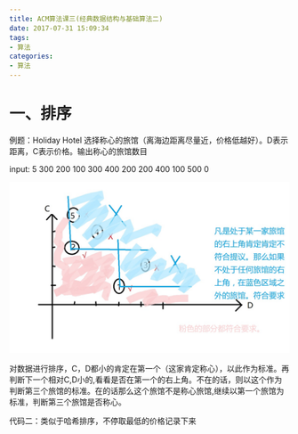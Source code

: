 ```yaml
---
title: ACM算法课三(经典数据结构与基础算法二)
date: 2017-07-31 15:09:34
tags:
- 算法
categories:
- 算法
---
```


# 一、排序
例题：Holiday Hotel
选择称心的旅馆（离海边距离尽量近，价格低越好）。D表示距离，C表示价格。输出称心的旅馆数目

input:
5
300 200
100 300
400 200
200 400
100 500
0

![解题思路示意图](/assets/img/holiday.jpg)

对数据进行排序，C，D都小的肯定在第一个（这家肯定称心），以此作为标准。再判断下一个相对C,D小的,看看是否在第一个的右上角。不在的话，则以这个作为判断第三个旅馆的标准。在的话那么这个旅馆不是称心旅馆,继续以第一个旅馆为标准，判断第三个旅馆是否称心。



代码二：类似于哈希排序，不停取最低的价格记录下来


